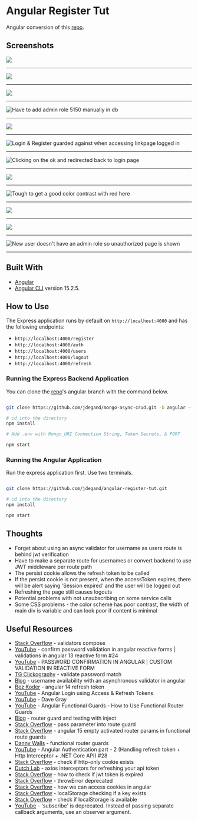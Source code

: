 # Angular Register Tut

Angular conversion of this [repo](https://github.com/jdegand/react-register-tut).

## Screenshots

![](screenshots/angular-register-tut-1.png)

***

![](screenshots/angular-register-tut-2.png)

***

![](screenshots/angular-register-tut-3.png)

***

![](screenshots/angular-register-tut-4.png "Have to add admin role 5150 manually in db")

***

![](screenshots/angular-register-tut-5.png)

***

![](screenshots/angular-register-tut-6.png "Login & Register guarded against when accessing linkpage logged in")

***

![](screenshots/angular-register-tut-7.png "Clicking on the ok and redirected back to login page")

***

![](screenshots/angular-register-tut-8.png)

***

![](screenshots/angular-register-tut-9.png "Tough to get a good color contrast with red here")

***

![](screenshots/angular-register-tut-10.png)

***

![](screenshots/angular-register-tut-11.png)

***

![](screenshots/angular-register-tut-12.png "New user doesn't have an admin role so unauthorized page is shown")

***

## Built With

- [Angular](https://angular.io)
- [Angular CLI](https://github.com/angular/angular-cli) version 15.2.5.

## How to Use

The Express application runs by default on `http://localhost:4000` and has the following endpoints:

 - `http://localhost:4000/register`
 - `http://localhost:4000/auth` 
 - `http://localhost:4000/users`
 - `http://localhost:4000/logout`
 - `http://localhost:4000/refresh`

### Running the Express Backend Application

You can clone the [repo](https://github.com/jdegand/mongo-async-crud)'s angular branch with the command below.  

```bash 

git clone https://github.com/jdegand/mongo-async-crud.git -b angular --single-branch

# cd into the directory
npm install

# Add .env with Mongo_URI Connection String, Token Secrets, & PORT

npm start
```
### Running the Angular Application

Run the express application first.  Use two terminals.  

```bash

git clone https://github.com/jdegand/angular-register-tut.git

# cd into the directory
npm install 

npm start
```

## Thoughts 

- Forget about using an async validator for username as users route is behind jwt verification
- Have to make a separate route for usernames or convert backend to use JWT middleware per route path 
- The persist cookie allows the refresh token to be called  
- If the persist cookie is not present, when the accessToken expires, there will be alert saying 'Session expired' and the user will be logged out 
- Refreshing the page still causes logouts
- Potential problems with not unsubscribing on some service calls
- Some CSS problems - the color scheme has poor contrast, the width of main div is variable and can look poor if content is minimal

## Useful Resources

- [Stack Overflow](https://stackoverflow.com/questions/42394999/why-should-i-use-validators-compose) - validators compose
- [YouTube](https://www.youtube.com/watch?v=Gt9odQS9w80) - confirm password validation in angular reactive forms | validations in angular 13 reactive form #24
- [YouTube](https://www.youtube.com/watch?v=NJfWx0OINhA) - PASSWORD CONFIRMATION IN ANGULAR | CUSTOM VALIDATION IN REACTIVE FORM
- [TG Clickography](https://tgclickography.com/blogs/angular/validate-password-match) - validate password match
- [Blog](https://www.joshmorony.com/username-availability-with-an-asynchronous-validator-in-angular/) - username availability with an asynchronous validator in angular
- [Bez Koder](https://www.bezkoder.com/angular-14-refresh-token/) - angular 14 refresh token
- [YouTube](https://www.youtube.com/watch?v=OG8vbzVuFoc) - Angular Login using Access & Refresh Tokens
- [YouTube](https://www.youtube.com/watch?v=nI8PYZNFtac&list=PL0Zuz27SZ-6PRCpm9clX0WiBEMB70FWwd&index=4) - Dave Gray
- [YouTube](https://www.youtube.com/watch?v=Yc93IvrouxY) - Angular Functional Guards - How to Use Functional Router Guards
- [Blog](https://itnext.io/angular-functional-router-guard-and-testing-with-inject-337d52b68f9c) - router guard and testing with inject
- [Stack Overflow](https://stackoverflow.com/questions/42719445/pass-parameter-into-route-guard) - pass parameter into route guard
- [Stack Overflow](https://stackoverflow.com/questions/75484659/angular-15-empty-activatedroute-params-in-functional-route-guards) - angular 15 empty activated router params in functional route guards
- [Danny Walls](https://www.danywalls.com/how-to-use-functional-router-guards-in-angular#heading-using-inject) - functional router guards
- [YouTube](https://www.youtube.com/watch?v=3IDkzcflvaU) - Angular Authentication part - 2 (Handling refresh token + Http Interceptor + .NET Core API) #28
- [Stack Overflow](https://stackoverflow.com/questions/9353630/check-if-httponly-cookie-exists-in-javascript) - check if http-only cookie exists
- [Dutch Lab](https://thedutchlab.com/blog/using-axios-interceptors-for-refreshing-your-api-token) - axios interceptors for refreshing your api token
- [Stack Overflow](https://stackoverflow.com/questions/60758154/how-to-check-if-jwt-token-is-expired-in-angular-8) - how to check if jwt token is expired 
- [Stack Overflow](https://stackoverflow.com/questions/68655492/throwerrorerror-is-now-deprecated-but-there-is-no-new-errorhttperrorresponse) - throwError deprecated
- [Stack Overflow](https://stackoverflow.com/questions/54380886/how-we-can-access-cookies-in-angular-6-without-ngx-cookie-service) - how we can access cookies in angular 
- [Stack Overflow](https://stackoverflow.com/questions/16010827/html5-localstorage-checking-if-a-key-exists) - localStorage checking if a key exists
- [Stack Overflow](https://stackoverflow.com/questions/16427636/check-if-localstorage-is-available) - check if localStorage is available
- [YouTube](https://www.youtube.com/watch?v=ahFEatzThIg) - 'subscribe' is deprecated. Instead of passing separate callback arguments, use an observer argument.
